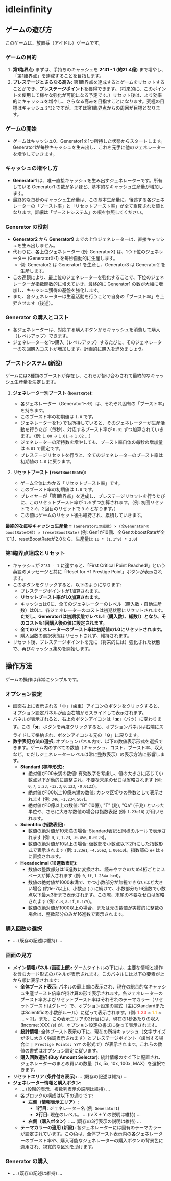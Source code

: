 # idleinfinity

## ゲームの遊び方

このゲームは、放置系（アイドル）ゲームです。

### ゲームの目的
1.  **第1臨界点:** まずは、手持ちのキャッシュを **2^31 - 1 (約21.4億)** まで増やし、「第1臨界点」を達成することを目指します。
2.  **プレステージとさらなる高み:** 第1臨界点を達成するとゲームをリセットすることができ、**プレステージポイント**を獲得できます。（将来的に、このポイントを使用して様々な強化が可能になる予定です。）リセット後は、より効率的にキャッシュを増やし、さらなる高みを目指すことになります。究極の目標はキャッシュ `2^32` ですが、まずは第1臨界点からの周回が目標となります。

### ゲームの開始
- ゲームはキャッシュ0、Generator1を1つ所持した状態からスタートします。Generator1が毎秒キャッシュを生み出し、これを元手に他のジェネレーターを増やしていきます。

### キャッシュの増やし方
- **Generator1** は、唯一直接キャッシュを生み出すジェネレーターです。所有している Generator1 の数が多いほど、基本的なキャッシュ生産量が増加します。
- 最終的な毎秒のキャッシュ生産量は、この基本生産量に、後述する各ジェネレーターの「ブースト率」と「リセットブースト率」が全て乗算された値となります。詳細は「ブーストシステム」の項を参照してください。

### Generator の役割
- **Generator2** から **Generator9** までの上位ジェネレーターは、直接キャッシュを生み出しません。
- 代わりに、各上位ジェネレーター (例: GeneratorX) は、1つ下位のジェネレーター (GeneratorX-1) を毎秒自動的に生産します。
  - 例: Generator2 は Generator1 を生産し、Generator3 は Generator2 を生産します。
- この連鎖により、最上位のジェネレーターを強化することで、下位のジェネレーターが指数関数的に増えていき、最終的に Generator1 の数が大幅に増加し、キャッシュ獲得の基盤を強化します。
- また、各ジェネレーターは生産活動を行うことで自身の「ブースト率」を上昇させます（後述）。

### Generator の購入とコスト
- 各ジェネレーターは、対応する購入ボタンからキャッシュを消費して購入（レベルアップ）できます。
- ジェネレーターを1つ購入（レベルアップ）するたびに、そのジェネレーターの次回購入コストが増加します。計画的に購入を進めましょう。

### ブーストシステム (新設)
ゲームには2種類のブーストが存在し、これらが掛け合わされて最終的なキャッシュ生産量を決定します。

1.  **ジェネレーター別ブースト (`boostRate`):**
    - 各ジェネレーター（Generator1～9）は、それぞれ固有の「ブースト率」を持ちます。
    - このブースト率の初期値は `1.0` です。
    - ジェネレーターを1つでも所持していると、そのジェネレーターが生産活動を行うたび（毎秒）、対応するブースト率が `0.01` ずつ加算されていきます。（例: `1.00` → `1.01` → `1.02` ...）
    - ジェネレーターの所持数を増やしても、ブースト率自体の毎秒の増加量は `0.01` で固定です。
    - プレステージリセットを行うと、全てのジェネレーターのブースト率は初期値の `1.0` に戻ります。

2.  **リセットブースト (`resetBoostRate`):**
    - ゲーム全体にかかる「リセットブースト率」です。
    - このブースト率の初期値は `1.0` です。
    - プレイヤーが「第1臨界点」を達成し、プレステージリセットを行うたびに、このリセットブースト率が `1.0` ずつ加算されます。（例: 初回リセットで `2.0`、2回目のリセットで `3.0` となります。）
    - この値はゲームのリセット後も維持され、累積していきます。

**最終的な毎秒キャッシュ生産量 =**
`(Generator1の総数) × (全GeneratorのboostRateの積) × (resetBoostRate)`
(例: Gen1が10個、全GenのboostRateが全て1.1、resetBoostRateが2.0なら、生産量は `10 * (1.1^9) * 2.0`)

### 第1臨界点達成とリセット
- キャッシュが `2^31 - 1` に達すると、「First Critical Point Reached!」という英語のメッセージと共に「Reset for +1 Prestige Point」ボタンが表示されます。
- このボタンをクリックすると、以下のようになります:
    - プレステージポイントが1加算されます。
    - **リセットブースト率が1.0加算されます。**
    - キャッシュは0に、全てのジェネレーターのレベル（購入数・自動生産数）は0に、各ジェネレーターのコストは初期状態にリセットされます。**ただし、Generator1は初期状態でレベル1（購入数1、総数1）となり、そのコストも1回購入後の値に設定されます。**
    - **全てのジェネレーターのブースト率は初期値の1.0にリセットされます。**
    - 購入回数の選択状態はリセットされず、維持されます。
- リセット後、プレステージポイントを元に（将来的には）強化された状態で、再びキャッシュ集めを開始します。

## 操作方法

ゲームの操作は非常にシンプルです。

### オプション設定
- 画面右上に表示される「⚙️」（歯車）アイコンのボタンをクリックすると、オプション設定パネルが画面右端からスライドして表示されます。
- パネルが表示されると、右上のボタンアイコンは「✖️」（バツ）に変わります。この「✖️」ボタンを再度クリックすると、オプションパネルは右端にスライドして格納され、ボタンアイコンも元の「⚙️」に戻ります。
- **数字表記方法の選択:** オプションパネル内で、以下の数値表示形式を選択できます。ゲーム内のすべての数値（キャッシュ、コスト、ブースト率、収入など。ただしジェネレーターレベルは常に整数表示）の表示方法に影響します。
    - **Standard (標準形式):**
        - 絶対値が100未満の数値: 有効数字を考慮し、値の大きさに応じて小数点以下が動的に調整され、不要な末尾のゼロは省略されます (例: `0`, `7`, `1.23`, `-12.3`, `0.123`, `-0.0123`)。
        - 絶対値が100以上10億未満の数値: カンマ区切りの整数として表示されます (例: `346`, `-1,234,567`)。
        - 絶対値が10億以上の数値: "B" (10億), "T" (兆), "Qa" (千兆) といった単位や、さらに大きな数値の場合は指数表記 (例: `1.23e18`) が用いられます。
    - **Scientific (指数表記):**
        - 数値の絶対値が10未満の場合: Standard表記と同様のルールで表示されます (例: `0`, `7`, `1.23`, `-0.456`, `0.0123`)。
        - 数値の絶対値が10以上の場合: 仮数部を小数点以下2桁にした指数形式で表示されます (例: `1.23e1`, `-4.56e2`, `1.00e10`)。指数部の `e+` は `e` に置換されます。
    - **Hexadecimal (16進数表記):**
        - 数値の整数部分は16進数に変換され、読みやすさのため4桁ごとにスペースが挿入されます (例: `0`, `ff`, `1 234a bcd`)。
        - 数値の絶対値が1000未満で、かつ小数部分が無視できないほど大きい場合 (約1e-7以上)、小数点 (`.`) に続けて、小数部分も16進数で小数点以下最大3桁まで表示されます。この際、末尾の不要なゼロは省略されます (例: `c.8`, `a.1f`, `0.1c9`)。
        - 数値の絶対値が1000以上の場合、または元の数値が実質的に整数の場合は、整数部分のみが16進数で表示されます。

### 購入回数の選択
- ... (既存の記述は維持) ...

### 画面の見方
- **メイン情報パネル (画面上部):** ゲームタイトルの下には、主要な情報と操作を含むカード形式のパネルが表示されます。このパネルには以下の要素が上から順に表示されます:
    - **全体ブースト表示:** パネルの最上部に表示され、現在の総合的なキャッシュ生産ブースト倍率が掛け算の形で表示されます。各ジェネレーターのブースト率およびリセットブースト率はそれぞれのテーマカラー（リセットブーストはグレー）で、オプション設定の書式（主にStandardまたはScientificの小数部ルール）に従って表示されます。(例: <span style="color: #FF6B6B; font-weight: bold;">1.23</span> × <span style="color: #FFD166; font-weight: bold;">1.1</span> × ... × <span style="color: grey; font-weight: bold;">2</span>)。また、この表示エリアの2行目には、現在の1秒あたりの収入 (Income: XXX /s) が、オプション設定の書式に従って表示されます。
    - **統計情報:** 全体ブースト表示の下に、現在の所持キャッシュ（文字サイズが少し大きく強調表示されます）とプレステージポイント（該当する場合に `| Prestige Points: YYY` の形式で）が表示されます。これらの数値の書式はオプション設定に従います。
    - **購入回数選択 (Buy Amount Selector):** 統計情報のすぐ下に配置され、ジェネレーターのまとめ買いの数量（1x, 5x, 10x, 100x, MAX）を選択できます。
- **リセットエリア (条件付き表示):** ... (既存の記述は維持) ...
- **ジェネレーター情報と購入ボタン:**
    - ... (段階的表示、複数列表示の説明は維持) ...
    - 各ブロックの構成は以下の通りです:
        - **左側（情報表示エリア）:**
            - **1行目:** ジェネレーター名 (例: `Generator1`)
            - **2行目:** 現在のレベル。 ... (lv X + Y の説明は維持) ...
        - **右側（購入ボタン）:** ... (既存の3行表示の説明は維持) ...
    - **テーマカラーの適用 (新設):** 各ジェネレーターには固有のテーマカラーが設定されています。この色は、全体ブースト表示内の各ジェネレーターのブースト率や、購入可能なジェネレーターの購入ボタンの背景色に適用され、視覚的な区別を助けます。

### Generator の購入
- ... (既存の記述は維持) ...
```
